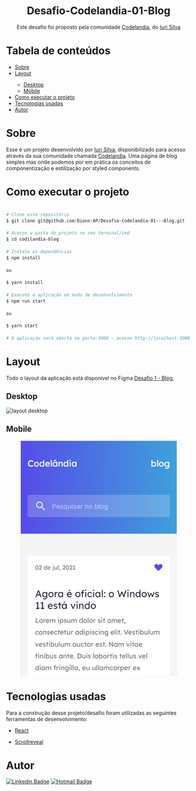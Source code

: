 <h1 align="center">Desafio-Codelandia-01-Blog</h1>
<p align="center">Este desafio foi proposto pela comunidade <a href="https://discord.gg/wNCWTVuxyz">Codelandia</a>, do <a href="https://github.com/iuricode">Iuri Silva</a></p>

<h1>Tabela de conteúdos</h1>
<ul>
  <a href="#sobre"><li>Sobre</li></a>
  <a href="#layout"><li>Layout</li></a>
  <ul>
    <a href="#desktop"><li>Desktop</li></a>
    <a href="#mobile"><li>Mobile</li></a>
  </ul>
  <a href="#executar"><li>Como executar o projeto</li></a>
  <a href="#tecnologias"><li>Tecnologias usadas</li></a>
  <a href="autor"><li>Autor</li></a>
</ul>

<h1 id="#sobre">Sobre</h1>
<p>Esse é um projeto desenvolvido por <a href="https://github.com/iuricode">Iuri Silva</a>, disponibilizado para acesso através da sua comunidade chamada <a href="https://discord.gg/wNCWTVuxyz">Codelandia</a>. Uma página de blog simples mas onde podemos por em prática os conceitos de componentização e estilização por styled components.</p>

<h1 id="executar">Como executar o projeto</h1>

```bash

# Clone este repositório
$ git clone git@github.com:Dionn-AP/Desafio-Codelandia-01---Blog.git

# Acesse a pasta do projeto no seu terminal/cmd
$ cd codilandia-blog

# Instale as dependências
$ npm install

ou

$ yarn install

# Execute a aplicação em modo de desenvolvimento
$ npm run start

ou

$ yarn start

# A aplicação será aberta na porta:3000 - acesse http://localhost:3000

```


<h1 id="#layout">Layout</h1>
<p>Todo o layout da aplicação está disponível no Figma <a href="https://www.figma.com/file/Yb9IBH56g7T1hdIyZ3BMNO/Desafios---Codel%C3%A2ndia?node-id=0%3A1">Desafio 1 - Blog.</a></p>

<h2 id="#desktop">Desktop</h2>

![layout desktop](https://user-images.githubusercontent.com/93920766/175800267-2c8f6ea2-8145-4183-879c-f7b056502c7b.PNG)

<h2 id="mobile">Mobile</h2>

<p align="center" style="display: flex; align-items: flex-start; justify-content: center;">
  <img alt="mobile image site" src="https://github.com/Dionn-AP/Desafio-Codelandia-01---Blog/blob/master/desafio01_blog/src/assests/layout%20mobile.PNG" />
</p>

###
<h1 id="tecnologias">Tecnologias usadas</h1>

Para a construção desse projeto/desafio foram utilizadas as seguintes ferramentas de desenvolvimento:

* [React](https://reactjs.org/)

* [Scrollreveal](https://scrollrevealjs.org/api/reveal.html)

<h1 id="autor">Autor</h1>

[![Linkedin Badge](https://img.shields.io/badge/-Dionnatan_Pereira-blue?style=flat-square&logo=Linkedin&logoColor=white&link=https://www.linkedin.com/in/dionnatan-alves-pereira/)](https://www.linkedin.com/in/dionnatan-alves-pereira/)
[![Hotmail Badge](https://img.shields.io/badge/-Hotmail-0078D4?style=flat-square&logo=microsoft-outlook&logoColor=white&link=mailto:dionn_a.p@hotmail.com)](mailto:dionn_a.p@hotmail.com)

